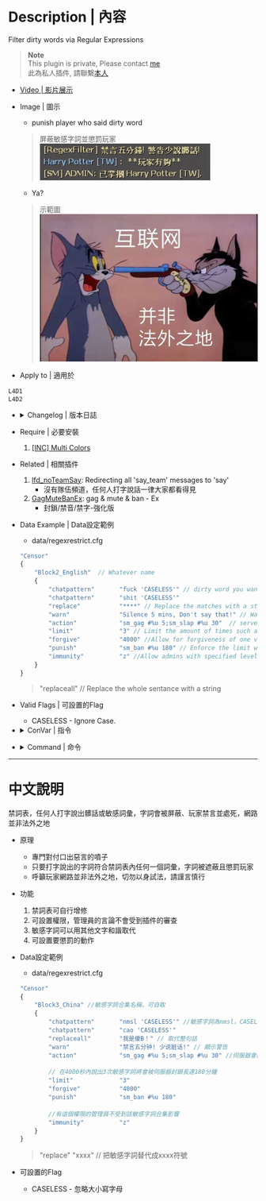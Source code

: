 # Description | 內容
Filter dirty words via Regular Expressions

> __Note__ <br/>
This plugin is private, Please contact [me](https://github.com/fbef0102/Game-Private_Plugin#私人插件列表-private-plugins-list)<br/>
此為私人插件, 請聯繫[本人](https://github.com/fbef0102/Game-Private_Plugin#私人插件列表-private-plugins-list)

* [Video | 影片展示](https://youtu.be/K_-9qyHquP0)

* Image | 圖示
	* punish player who said dirty word
	> 屏蔽敏感字詞並懲罰玩家
	<br/>![sm_regexfilter_1](image/sm_regexfilter_1.jpg)
	* Ya?
	> 示範圖
	<br/>![sm_regexfilter_2](image/sm_regexfilter_2.jpg)

* Apply to | 適用於
```
L4D1
L4D2
```

* <details><summary>Changelog | 版本日誌</summary>

    ```php
    //Twilight Suzuka @ 2009
    //Harry @ 2022
    ```
	* v1.3
	    * Remake Code
        * Add "replaceall" option
        * Fix memory leak
    * v1.2
        * [Original Post by Twilight Suzuka](https://forums.alliedmods.net/showthread.php?t=71867)
</details>

* Require | 必要安裝
	1. [[INC] Multi Colors](https://forums.alliedmods.net/showthread.php?t=247770)

* Related | 相關插件
    1. [lfd_noTeamSay](https://github.com/fbef0102/L4D1_2-Plugins/tree/master/lfd_noTeamSay): Redirecting all 'say_team' messages to 'say'
        * 沒有隊伍頻道，任何人打字說話一律大家都看得見
    2. [GagMuteBanEx](https://github.com/fbef0102/L4D1_2-Plugins/tree/master/GagMuteBanEx): gag & mute & ban - Ex
        * 封鎖/禁音/禁字-強化版

* Data Example | Data設定範例
	* data/regexrestrict.cfg
	```php
    "Censor"
    {
        "Block2_English"  // Whatever name
        {
            "chatpattern"		"fuck 'CASELESS'" // dirty word you want to ban, CASELESS is flag, which means ignore Case
            "chatpattern"		"shit 'CASELESS'"
            "replace"			"****" // Replace the matches with a string
            "warn"				"Silence 5 mins, Don't say that!" // Warn the client they are violating the matching rules
            "action"			"sm_gag #%u 5;sm_slap #%u 30"  // server executes an RCON command, to see more cmds: https://wiki.alliedmods.net/Admin_commands_(sourcemod)#Basic_Commands
            "limit"				"3" // Limit the amount of times such a pattern may be spoken
            "forgive"			"4000" //Allow for forgiveness of one violation every x seconds
            "punish"			"sm_ban #%u 180" // Enforce the limit with a punishment RCON command
            "immunity"          "z" //Allow admins with specified levels to be immune
        }	
    }
	```
    > "replaceall" // Replace the whole sentance with a string

* Valid Flags | 可設置的Flag
    * CASELESS - Ignore Case.

* <details><summary>ConVar | 指令</summary>

	* cfg/sourcemod/sm_regexfilter.cfg
		```php
        // If 1, REGEXFILTER Enabled
        regexfilter_enable "1"

        // If 1, Remove all whitespace
        regexfilter_remove_white_space "0"
		```
</details>

* <details><summary>Command | 命令</summary>

	None
</details>

- - - -
# 中文說明
禁詞表，任何人打字說出髒話或敏感詞彙，字詞會被屏蔽、玩家禁言並處死，網路並非法外之地

* 原理
    * 專門對付口出惡言的噴子
    * 只要打字說出的字詞符合禁詞表內任何一個詞彙，字詞被遮蔽且懲罰玩家
	* 呼籲玩家網路並非法外之地，切勿以身試法，請謹言慎行

* 功能
    1. 禁詞表可自行增修
	2. 可設置權限，管理員的言論不會受到插件的審查
	3. 敏感字詞可以用其他文字和諧取代
	4. 可設置要懲罰的動作

* Data設定範例
	* data/regexrestrict.cfg
	```php
    "Censor"
    {
        "Block3_China" //敏感字詞合集名稱，可自取
        {
            "chatpattern"		"nmsl 'CASELESS'" //敏感字詞為nmsl，CASELESS是Flag，意思是忽略大小寫
            "chatpattern"		"cao 'CASELESS'"
            "replaceall"		"我是傻B！" // 取代整句話
            "warn"				"禁言五分钟! 少说脏话!" // 顯示警告
            "action"			"sm_gag #%u 5;sm_slap #%u 30" //伺服器會採取的命令動作，此處命令為禁言五分鐘且巴掌30滴傷害，想看更多命令：https://wiki.alliedmods.net/Admin_commands_(sourcemod)

            // 在4000秒內說出3次敏感字詞將會被伺服器封鎖長達180分鐘
            "limit"				"3"
            "forgive"			"4000"
            "punish"			"sm_ban #%u 180"

            //有這個權限的管理員不受到該敏感字詞合集影響
            "immunity"          "z"
        }	
    }
	```
    > "replace" "xxxx" // 把敏感字詞替代成xxxx符號 <br/>

* 可設置的Flag
    * CASELESS - 忽略大小寫字母
